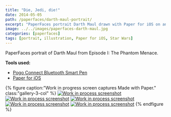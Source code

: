 ```yaml
---
title: "Die, Jedi, die!"
date: 2014-05-05
path: /paperfaces/darth-maul-portrait/
excerpt: "PaperFaces portrait Darth Maul drawn with Paper for iOS on an iPad."
image: ../../images/paperfaces-darth-maul.jpg
categories: [paperfaces]
tags: [portrait, illustration, Paper for iOS, Star Wars]
---
```


PaperFaces portrait of Darth Maul from Episode I: The Phantom Menace.

**Tools used:**

- [Pogo Connect Bluetooth Smart Pen](https://www.amazon.com/gp/product/B009K448L4/ref=as_li_ss_tl?ie=UTF8&camp=1789&creative=390957&creativeASIN=B009K448L4&linkCode=as2&tag=mademist-20)
- [Paper for iOS](https://paper.bywetransfer.com/)

{% figure caption:"Work in progress screen captures Made with Paper." class:"gallery-3-col" %}
[![Work in process screenshot](../../images/paperfaces-darth-maul-process-1-600.jpg)](../../images/paperfaces-darth-maul-process-1-lg.jpg) [![Work in process screenshot](../../images/paperfaces-darth-maul-process-2-600.jpg)](../../images/paperfaces-darth-maul-process-2-lg.jpg) [![Work in process screenshot](../../images/paperfaces-darth-maul-process-3-600.jpg)](../../images/paperfaces-darth-maul-process-3-lg.jpg) [![Work in process screenshot](../../images/paperfaces-darth-maul-process-4-600.jpg)](../../images/paperfaces-darth-maul-process-4-lg.jpg) [![Work in process screenshot](../../images/paperfaces-darth-maul-process-5-600.jpg)](../../images/paperfaces-darth-maul-process-5-lg.jpg)
{% endfigure %}

